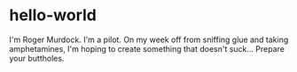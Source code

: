 # hello-world

I'm Roger Murdock. I'm a pilot. On my week off from sniffing glue and taking amphetamines, I'm hoping to create something that doesn't suck... Prepare your buttholes.
